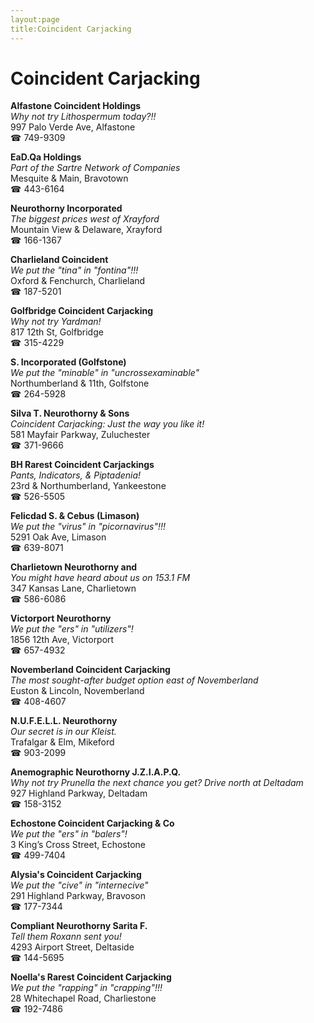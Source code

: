 ```yaml
---
layout:page
title:Coincident Carjacking
---
```

# Coincident Carjacking

**Alfastone Coincident Holdings**  
_Why not try Lithospermum today?!!_  
997 Palo Verde Ave, Alfastone  
☎ 749-9309



**EaD.Qa Holdings**  
_Part of the Sartre Network of Companies_  
Mesquite & Main, Bravotown  
☎ 443-6164



**Neurothorny Incorporated**  
_The biggest prices west of Xrayford_  
Mountain View & Delaware, Xrayford  
☎ 166-1367



**Charlieland Coincident**  
_We put the "tina" in "fontina"!!!_  
Oxford & Fenchurch, Charlieland  
☎ 187-5201



**Golfbridge Coincident Carjacking**  
_Why not try Yardman!_  
817 12th St, Golfbridge  
☎ 315-4229



**S. Incorporated (Golfstone)**  
_We put the "minable" in "uncrossexaminable"_  
Northumberland & 11th, Golfstone  
☎ 264-5928



**Silva T. Neurothorny & Sons**  
_Coincident Carjacking: Just the way you like it!_  
581 Mayfair Parkway, Zuluchester  
☎ 371-9666



**BH Rarest Coincident Carjackings**  
_Pants, Indicators, & Piptadenia!_  
23rd & Northumberland, Yankeestone  
☎ 526-5505



**Felicdad S. & Cebus (Limason)**  
_We put the "virus" in "picornavirus"!!!_  
5291 Oak Ave, Limason  
☎ 639-8071



**Charlietown Neurothorny and**  
_You might have heard about us on 153.1 FM_  
347 Kansas Lane, Charlietown  
☎ 586-6086



**Victorport Neurothorny**  
_We put the "ers" in "utilizers"!_  
1856 12th Ave, Victorport  
☎ 657-4932



**Novemberland Coincident Carjacking**  
_The most sought-after budget option east of Novemberland_  
Euston & Lincoln, Novemberland  
☎ 408-4607



**N.U.F.E.L.L. Neurothorny**  
_Our secret is in our Kleist._  
Trafalgar & Elm, Mikeford  
☎ 903-2099



**Anemographic Neurothorny J.Z.I.A.P.Q.**  
_Why not try Prunella the next chance you get? 
Drive north at Deltadam_  
927 Highland Parkway, Deltadam  
☎ 158-3152



**Echostone Coincident Carjacking & Co**  
_We put the "ers" in "balers"!_  
3 King’s Cross Street, Echostone  
☎ 499-7404



**Alysia's Coincident Carjacking**  
_We put the "cive" in "internecive"_  
291 Highland Parkway, Bravoson  
☎ 177-7344



**Compliant Neurothorny Sarita F.**  
_Tell them Roxann sent you!_  
4293 Airport Street, Deltaside  
☎ 144-5695



**Noella's Rarest Coincident Carjacking**  
_We put the "rapping" in "crapping"!!!_  
28 Whitechapel Road, Charliestone  
☎ 192-7486



